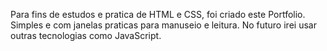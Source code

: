 Para fins de estudos e pratica de HTML e CSS, foi criado este Portfolio. Simples e com janelas praticas para manuseio e leitura. No futuro irei usar outras tecnologias como JavaScript.
